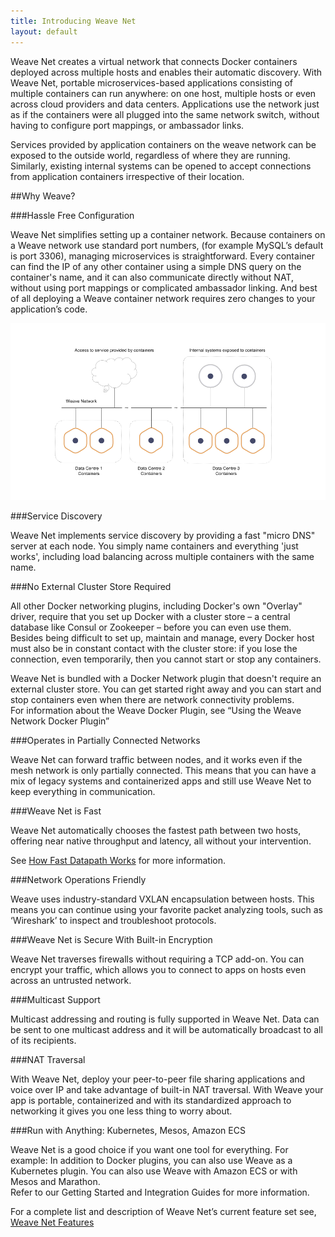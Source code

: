 ```yaml
---
title: Introducing Weave Net
layout: default
---
```



Weave Net creates a virtual network that connects Docker containers deployed across multiple hosts and enables their automatic discovery. With Weave Net, portable microservices-based applications consisting of multiple containers can run anywhere: on one host, multiple hosts or even across cloud providers and data centers. Applications use the network just as if the containers were all plugged into the same network switch, without having to configure port mappings, or ambassador links. 

Services provided by application containers on the weave network can be exposed to the outside world, regardless of where they are running. Similarly, existing internal systems can be opened to accept connections from application containers irrespective of their location.


##Why Weave?

###Hassle Free Configuration

Weave Net simplifies setting up a container network. Because containers on a Weave network use standard port numbers, (for example MySQL’s default is port 3306), managing microservices is straightforward. Every container can find the IP of any other container using a simple DNS query on the container's name, and it can also communicate directly without NAT, without using port mappings or complicated ambassador linking.  And best of all deploying a Weave container network requires zero changes to your application’s code. 

![Weave Net Encapsulation](/site/images/weave-net-overview.png)

###Service Discovery

Weave Net implements service discovery by providing a fast "micro DNS" server at each node. You simply name containers and everything 'just works', including load balancing across multiple containers with the same name.  

###No External Cluster Store Required

All other Docker networking plugins, including Docker's own "Overlay" driver, require that you set up Docker with a cluster store – a central database like Consul or Zookeeper – before you can even use them. Besides being difficult to set up, maintain and manage, every Docker host must also be in constant contact with the cluster store: if you lose the connection, even temporarily, then you cannot start or stop any containers.

Weave Net is bundled with a Docker Network plugin that doesn't require an external cluster store. You can get started right away and you can start and stop containers even when there are network connectivity problems.  
For information about the Weave Docker Plugin, see “Using the Weave Network Docker Plugin”

###Operates in Partially Connected Networks

Weave Net can forward traffic between nodes, and it works even if the mesh network is only partially connected.  This means that you can have a mix of legacy systems and containerized apps and still use Weave Net to keep everything in communication. 

###Weave Net is Fast

Weave Net automatically chooses the fastest path between two hosts, offering near native throughput and latency, all without your intervention.  

See [How Fast Datapath Works](/site/fastdp/using-fastdp.md) for more information.

###Network Operations Friendly

Weave uses industry-standard VXLAN encapsulation between hosts. This means you can continue using your favorite packet analyzing tools, such as ‘Wireshark’ to inspect and troubleshoot protocols.

###Weave Net is Secure With Built-in Encryption

Weave Net traverses firewalls without requiring a TCP add-on. You can encrypt your traffic, which allows you to connect to apps on hosts even across an untrusted network.  

###Multicast Support

Multicast addressing and routing is fully supported in Weave Net. Data can be sent to one multicast address and it will be automatically broadcast to all of its recipients. 

###NAT Traversal

With Weave Net, deploy your peer-to-peer file sharing applications and voice over IP and take advantage of built-in NAT traversal. With Weave your app is portable, containerized and with its standardized approach to networking it gives you one less thing to worry about. 

###Run with Anything: Kubernetes, Mesos, Amazon ECS

Weave Net is a good choice if you want one tool for everything.  For example: In addition to Docker plugins, you can also use Weave as a Kubernetes plugin.  You can also use Weave with Amazon ECS or with Mesos and Marathon.  
Refer to our Getting Started and Integration Guides for more information.

For a complete list and description of Weave Net’s current feature set see, [Weave Net Features](/site/features/features.md)



